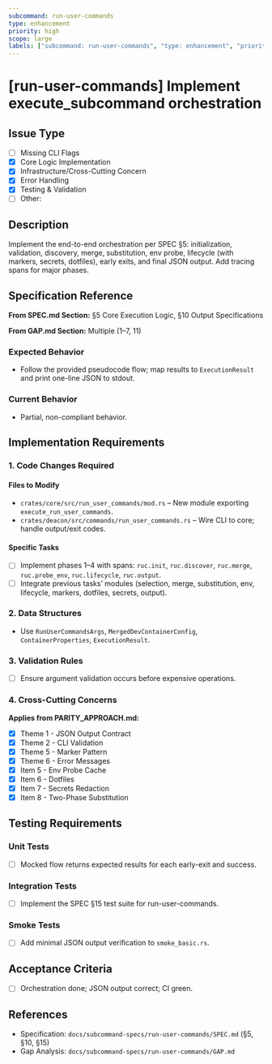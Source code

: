 ```yaml
---
subcommand: run-user-commands
type: enhancement
priority: high
scope: large
labels: ["subcommand: run-user-commands", "type: enhancement", "priority: high", "area: orchestration"]
---
```


# [run-user-commands] Implement execute_subcommand orchestration

## Issue Type
- [ ] Missing CLI Flags
- [x] Core Logic Implementation
- [x] Infrastructure/Cross-Cutting Concern
- [x] Error Handling
- [x] Testing & Validation
- [ ] Other: 

## Description
Implement the end-to-end orchestration per SPEC §5: initialization, validation, discovery, merge, substitution, env probe, lifecycle (with markers, secrets, dotfiles), early exits, and final JSON output. Add tracing spans for major phases.

## Specification Reference

**From SPEC.md Section:** §5 Core Execution Logic, §10 Output Specifications

**From GAP.md Section:** Multiple (1–7, 11)

### Expected Behavior
- Follow the provided pseudocode flow; map results to `ExecutionResult` and print one-line JSON to stdout.

### Current Behavior
- Partial, non-compliant behavior.

## Implementation Requirements

### 1. Code Changes Required

#### Files to Modify
- `crates/core/src/run_user_commands/mod.rs` – New module exporting `execute_run_user_commands`.
- `crates/deacon/src/commands/run_user_commands.rs` – Wire CLI to core; handle output/exit codes.

#### Specific Tasks
- [ ] Implement phases 1–4 with spans: `ruc.init`, `ruc.discover`, `ruc.merge`, `ruc.probe_env`, `ruc.lifecycle`, `ruc.output`.
- [ ] Integrate previous tasks’ modules (selection, merge, substitution, env, lifecycle, markers, dotfiles, secrets, output).

### 2. Data Structures
- Use `RunUserCommandsArgs`, `MergedDevContainerConfig`, `ContainerProperties`, `ExecutionResult`.

### 3. Validation Rules
- [ ] Ensure argument validation occurs before expensive operations.

### 4. Cross-Cutting Concerns

**Applies from PARITY_APPROACH.md:**
- [x] Theme 1 - JSON Output Contract
- [x] Theme 2 - CLI Validation
- [x] Theme 5 - Marker Pattern
- [x] Theme 6 - Error Messages
- [x] Item 5 - Env Probe Cache
- [x] Item 6 - Dotfiles
- [x] Item 7 - Secrets Redaction
- [x] Item 8 - Two-Phase Substitution

## Testing Requirements

### Unit Tests
- [ ] Mocked flow returns expected results for each early-exit and success.

### Integration Tests
- [ ] Implement the SPEC §15 test suite for run-user-commands.

### Smoke Tests
- [ ] Add minimal JSON output verification to `smoke_basic.rs`.

## Acceptance Criteria
- [ ] Orchestration done; JSON output correct; CI green.

## References
- Specification: `docs/subcommand-specs/run-user-commands/SPEC.md` (§5, §10, §15)
- Gap Analysis: `docs/subcommand-specs/run-user-commands/GAP.md`
